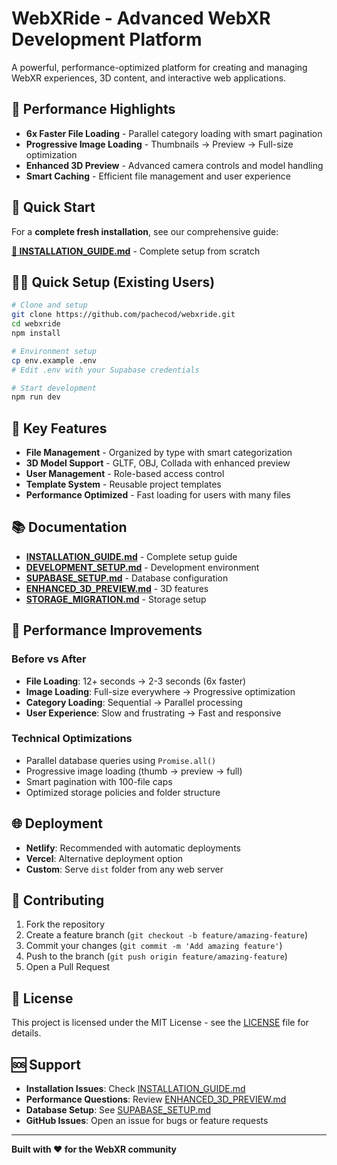 # WebXRide - Advanced WebXR Development Platform

A powerful, performance-optimized platform for creating and managing WebXR experiences, 3D content, and interactive web applications.

## 🚀 **Performance Highlights**

- **6x Faster File Loading** - Parallel category loading with smart pagination
- **Progressive Image Loading** - Thumbnails → Preview → Full-size optimization
- **Enhanced 3D Preview** - Advanced camera controls and model handling
- **Smart Caching** - Efficient file management and user experience

## 📖 **Quick Start**

For a **complete fresh installation**, see our comprehensive guide:

**[🚀 INSTALLATION_GUIDE.md](INSTALLATION_GUIDE.md)** - Complete setup from scratch

## 🏃‍♂️ **Quick Setup (Existing Users)**

```bash
# Clone and setup
git clone https://github.com/pachecod/webxride.git
cd webxride
npm install

# Environment setup
cp env.example .env
# Edit .env with your Supabase credentials

# Start development
npm run dev
```

## 🔧 **Key Features**

- **File Management** - Organized by type with smart categorization
- **3D Model Support** - GLTF, OBJ, Collada with enhanced preview
- **User Management** - Role-based access control
- **Template System** - Reusable project templates
- **Performance Optimized** - Fast loading for users with many files

## 📚 **Documentation**

- **[INSTALLATION_GUIDE.md](INSTALLATION_GUIDE.md)** - Complete setup guide
- **[DEVELOPMENT_SETUP.md](DEVELOPMENT_SETUP.md)** - Development environment
- **[SUPABASE_SETUP.md](SUPABASE_SETUP.md)** - Database configuration
- **[ENHANCED_3D_PREVIEW.md](ENHANCED_3D_PREVIEW.md)** - 3D features
- **[STORAGE_MIGRATION.md](STORAGE_MIGRATION.md)** - Storage setup

## 🚀 **Performance Improvements**

### Before vs After
- **File Loading**: 12+ seconds → 2-3 seconds (6x faster)
- **Image Loading**: Full-size everywhere → Progressive optimization
- **Category Loading**: Sequential → Parallel processing
- **User Experience**: Slow and frustrating → Fast and responsive

### Technical Optimizations
- Parallel database queries using `Promise.all()`
- Progressive image loading (thumb → preview → full)
- Smart pagination with 100-file caps
- Optimized storage policies and folder structure

## 🌐 **Deployment**

- **Netlify**: Recommended with automatic deployments
- **Vercel**: Alternative deployment option
- **Custom**: Serve `dist` folder from any web server

## 🤝 **Contributing**

1. Fork the repository
2. Create a feature branch (`git checkout -b feature/amazing-feature`)
3. Commit your changes (`git commit -m 'Add amazing feature'`)
4. Push to the branch (`git push origin feature/amazing-feature`)
5. Open a Pull Request

## 📄 **License**

This project is licensed under the MIT License - see the [LICENSE](LICENSE) file for details.

## 🆘 **Support**

- **Installation Issues**: Check [INSTALLATION_GUIDE.md](INSTALLATION_GUIDE.md)
- **Performance Questions**: Review [ENHANCED_3D_PREVIEW.md](ENHANCED_3D_PREVIEW.md)
- **Database Setup**: See [SUPABASE_SETUP.md](SUPABASE_SETUP.md)
- **GitHub Issues**: Open an issue for bugs or feature requests

---

**Built with ❤️ for the WebXR community** 
